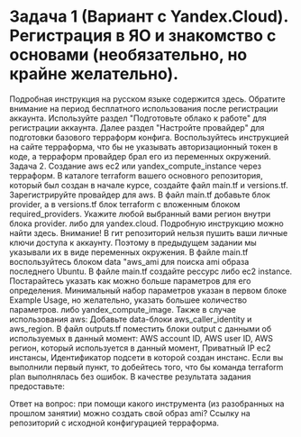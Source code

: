 # Задача 1 (Вариант с Yandex.Cloud). Регистрация в ЯО и знакомство с основами (необязательно, но крайне желательно).

Подробная инструкция на русском языке содержится здесь.
Обратите внимание на период бесплатного использования после регистрации аккаунта.
Используйте раздел "Подготовьте облако к работе" для регистрации аккаунта. Далее раздел "Настройте провайдер" для подготовки базового терраформ конфига.
Воспользуйтесь инструкцией на сайте терраформа, что бы не указывать авторизационный токен в коде, а терраформ провайдер брал его из переменных окружений.
Задача 2. Создание aws ec2 или yandex_compute_instance через терраформ.
В каталоге terraform вашего основного репозитория, который был создан в начале курсе, создайте файл main.tf и versions.tf.
Зарегистрируйте провайдер
для aws. В файл main.tf добавьте блок provider, а в versions.tf блок terraform с вложенным блоком required_providers. Укажите любой выбранный вами регион внутри блока provider.
либо для yandex.cloud. Подробную инструкцию можно найти здесь.
Внимание! В гит репозиторий нельзя пушить ваши личные ключи доступа к аккаунту. Поэтому в предыдущем задании мы указывали их в виде переменных окружения.
В файле main.tf воспользуйтесь блоком data "aws_ami для поиска ami образа последнего Ubuntu.
В файле main.tf создайте рессурс
либо ec2 instance. Постарайтесь указать как можно больше параметров для его определения. Минимальный набор параметров указан в первом блоке Example Usage, но желательно, указать большее количество параметров.
либо yandex_compute_image.
Также в случае использования aws:
Добавьте data-блоки aws_caller_identity и aws_region.
В файл outputs.tf поместить блоки output с данными об используемых в данный момент:
AWS account ID,
AWS user ID,
AWS регион, который используется в данный момент,
Приватный IP ec2 инстансы,
Идентификатор подсети в которой создан инстанс.
Если вы выполнили первый пункт, то добейтесь того, что бы команда terraform plan выполнялась без ошибок.
В качестве результата задания предоставьте:

Ответ на вопрос: при помощи какого инструмента (из разобранных на прошлом занятии) можно создать свой образ ami?
Ссылку на репозиторий с исходной конфигурацией терраформа.

